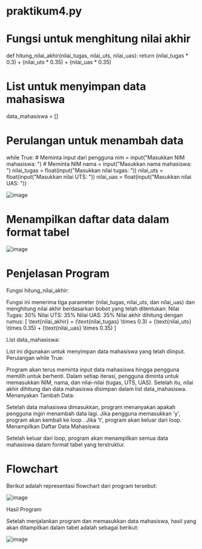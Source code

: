 # praktikum4.py

# Fungsi untuk menghitung nilai akhir
def hitung_nilai_akhir(nilai_tugas, nilai_uts, nilai_uas): return (nilai_tugas * 0.3) + (nilai_uts * 0.35) + (nilai_uas * 0.35)

# List untuk menyimpan data mahasiswa
data_mahasiswa = []

# Perulangan untuk menambah data
while True: # Meminta input dari pengguna nim = input("Masukkan NIM mahasiswa: ") # Meminta NIM nama = input("Masukkan nama mahasiswa: ") nilai_tugas = float(input("Masukkan nilai tugas: ")) nilai_uts = float(input("Masukkan nilai UTS: ")) nilai_uas = float(input("Masukkan nilai UAS: "))

 ![image](https://github.com/user-attachments/assets/18e650b6-ddf6-4bd1-8cb7-f1123a8ae05b)

# Menampilkan daftar data dalam format tabel

![image](https://github.com/user-attachments/assets/372a0ad7-a8fe-4aae-b1e8-36af31f15714)

# Penjelasan Program
Fungsi hitung_nilai_akhir:

Fungsi ini menerima tiga parameter (nilai_tugas, nilai_uts, dan nilai_uas) dan menghitung nilai akhir berdasarkan bobot yang telah ditentukan:
Nilai Tugas: 30%
Nilai UTS: 35%
Nilai UAS: 35%
Nilai akhir dihitung dengan rumus: [ \text{nilai_akhir} = (\text{nilai_tugas} \times 0.3) + (\text{nilai_uts} \times 0.35) + (\text{nilai_uas} \times 0.35) ]

List data_mahasiswa:

List ini digunakan untuk menyimpan data mahasiswa yang telah diinput.
Perulangan while True:

Program akan terus meminta input data mahasiswa hingga pengguna memilih untuk berhenti.
Dalam setiap iterasi, pengguna diminta untuk memasukkan NIM, nama, dan nilai-nilai (tugas, UTS, UAS).
Setelah itu, nilai akhir dihitung dan data mahasiswa disimpan dalam list data_mahasiswa.
Menanyakan Tambah Data:

Setelah data mahasiswa dimasukkan, program menanyakan apakah pengguna ingin menambah data lagi. Jika pengguna memasukkan 'y', program akan kembali ke loop . Jika 't', program akan keluar dari loop.
Menampilkan Daftar Data Mahasiswa:

Setelah keluar dari loop, program akan menampilkan semua data mahasiswa dalam format tabel yang terstruktur.
# Flowchart
Berikut adalah representasi flowchart dari program tersebut:

![image](https://github.com/user-attachments/assets/2f1a9143-7306-4d41-82e2-1e391a4cc603)

Hasil Program

Setelah menjalankan program dan memasukkan data mahasiswa, hasil yang akan ditampilkan dalam tabel adalah sebagai berikut:

![image](https://github.com/user-attachments/assets/6b214646-938c-47ea-a284-e3ffce9dfcfd)






